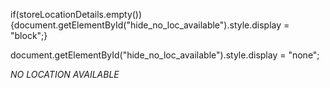 if(storeLocationDetails.empty()){document.getElementById("hide_no_loc_available").style.display = "block";}

document.getElementById("hide_no_loc_available").style.display = "none";

<i id="hide_no_loc_available">NO LOCATION AVAILABLE</i>

